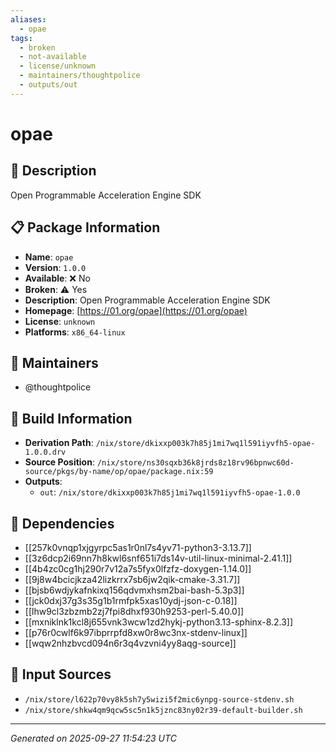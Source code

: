 ```yaml
---
aliases:
  - opae
tags:
  - broken
  - not-available
  - license/unknown
  - maintainers/thoughtpolice
  - outputs/out
---
```


# opae

## 📝 Description

Open Programmable Acceleration Engine SDK

## 📋 Package Information

- **Name**: `opae`
- **Version**: `1.0.0`
- **Available**: ❌ No
- **Broken**: ⚠️ Yes
- **Description**: Open Programmable Acceleration Engine SDK
- **Homepage**: [https://01.org/opae](https://01.org/opae)
- **License**: `unknown`
- **Platforms**: `x86_64-linux`
## 👥 Maintainers

- @thoughtpolice


## 🔧 Build Information

- **Derivation Path**: `/nix/store/dkixxp003k7h85j1mi7wq1l591iyvfh5-opae-1.0.0.drv`
- **Source Position**: `/nix/store/ns30sqxb36k8jrds8z18rv96bpnwc60d-source/pkgs/by-name/op/opae/package.nix:59`
- **Outputs**:
  - `out`:  `/nix/store/dkixxp003k7h85j1mi7wq1l591iyvfh5-opae-1.0.0`

## 🔗 Dependencies

- [[257k0vnqp1xjgyrpc5as1r0nl7s4yv71-python3-3.13.7]]
- [[3z6dcp2i69nn7h8kwl6snf651i7ds14v-util-linux-minimal-2.41.1]]
- [[4b4zc0cg1hj290r7v12a7s5fyx0lfzfz-doxygen-1.14.0]]
- [[9j8w4bcicjkza42lizkrrx7sb6jw2qik-cmake-3.31.7]]
- [[bjsb6wdjykafnkixq156qdvmxhsm2bai-bash-5.3p3]]
- [[jck0dxj37g3s35g1b1rmfpk5xas10ydj-json-c-0.18]]
- [[lhw9cl3zbzmb2zj7fpi8dhxf930h9253-perl-5.40.0]]
- [[mxniklnk1kcl8j655vnk3wcw1zd2hykj-python3.13-sphinx-8.2.3]]
- [[p76r0cwlf6k97ibprrpfd8xw0r8wc3nx-stdenv-linux]]
- [[wqw2nhzbvcd094n6r3q4vzvni4yy8aqg-source]]

## 📁 Input Sources

- `/nix/store/l622p70vy8k5sh7y5wizi5f2mic6ynpg-source-stdenv.sh`
- `/nix/store/shkw4qm9qcw5sc5n1k5jznc83ny02r39-default-builder.sh`

---
*Generated on 2025-09-27 11:54:23 UTC*
